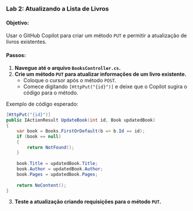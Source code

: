 
### Lab 2: Atualizando a Lista de Livros

#### Objetivo:
Usar o GitHub Copilot para criar um método `PUT` e permitir a atualização de livros existentes.

#### Passos:
1. **Navegue até o arquivo `BooksController.cs`.**
2. **Crie um método `PUT` para atualizar informações de um livro existente.**
   - Coloque o cursor após o método `POST`.
   - Comece digitando `[HttpPut("{id}")]` e deixe que o Copilot sugira o código para o método.
   
Exemplo de código esperado:

```csharp
[HttpPut("{id}")]
public IActionResult UpdateBook(int id, Book updatedBook)
{
    var book = Books.FirstOrDefault(b => b.Id == id);
    if (book == null)
    {
        return NotFound();
    }
    
    book.Title = updatedBook.Title;
    book.Author = updatedBook.Author;
    book.Pages = updatedBook.Pages;
    
    return NoContent();
}
```

3. **Teste a atualização criando requisições para o método `PUT`.**
